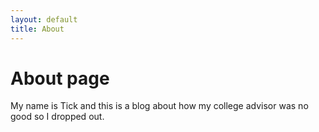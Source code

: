 ```yaml
---
layout: default
title: About
---
```

# About page

My name is Tick and this is a blog about how my college advisor was no good so I dropped out.